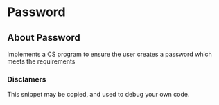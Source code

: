 # Password

## About Password

Implements a CS program to ensure the user creates a password which meets the requirements

###  Disclamers

This snippet may be copied,
and used to debug your own code.

